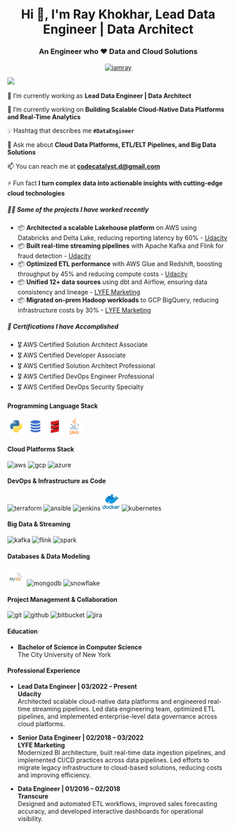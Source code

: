 <h1 align="center">Hi 👋, I'm Ray Khokhar, Lead Data Engineer | Data Architect</h1>
<h3 align="center">An Engineer who ♥ Data and Cloud Solutions</h3>

<p align="center">
  <a href="https://www.linkedin.com/in/ray-khokhar/" target="blank">
    <img align="center" src="https://cdn.jsdelivr.net/npm/simple-icons@3/icons/linkedin.svg" alt="iamray" width="22px" />
  </a>
</p>

![](https://komarev.com/ghpvc/?username=iamraykhokhar&style=flat-square&color=blue)

🏢 I’m currently working as **Lead Data Engineer | Data Architect**

🌱 I’m currently working on **Building Scalable Cloud-Native Data Platforms and Real-Time Analytics**

💡 Hashtag that describes me **`#DataEngineer`**

💬 Ask me about **Cloud Data Platforms, ETL/ELT Pipelines, and Big Data Solutions**

📫 You can reach me at **codecatalyst.d@gmail.com**

⚡ Fun fact **I turn complex data into actionable insights with cutting-edge cloud technologies**

##### 👨‍💻 Some of the projects I have worked recently

- 📦 **Architected a scalable Lakehouse platform** on AWS using Databricks and Delta Lake, reducing reporting latency by 60% - [Udacity](https://www.udacity.com/)
- 📦 **Built real-time streaming pipelines** with Apache Kafka and Flink for fraud detection - [Udacity](https://www.udacity.com/)
- 📦 **Optimized ETL performance** with AWS Glue and Redshift, boosting throughput by 45% and reducing compute costs - [Udacity](https://www.udacity.com/)
- 📦 **Unified 12+ data sources** using dbt and Airflow, ensuring data consistency and lineage - [LYFE Marketing](https://www.lyfemarketing.com/)
- 📦 **Migrated on-prem Hadoop workloads** to GCP BigQuery, reducing infrastructure costs by 30% - [LYFE Marketing](https://www.lyfemarketing.com/)

##### 🧾 Certifications I have Accomplished

- 🎖 AWS Certified Solution Architect Associate
- 🎖 AWS Certified Developer Associate
- 🎖 AWS Certified Solution Architect Professional
- 🎖 AWS Certified DevOps Engineer Professional
- 🎖 AWS Certified DevOps Security Specialty

#### Programming Language Stack
<p align="left">
  <img src="https://raw.githubusercontent.com/github/explore/80688e429a7d4ef2fca1e82350fe8e3517d3494d/topics/python/python.png" alt="python" title="python" width="40" height="40"/>
  <img src="https://raw.githubusercontent.com/github/explore/80688e429a7d4ef2fca1e82350fe8e3517d3494d/topics/sql/sql.png" alt="sql" title="sql" width="40" height="40"/>
  <img src="https://raw.githubusercontent.com/github/explore/b15b6cf1726418913aafbf337a749dded180279d/topics/scala/scala.png" alt="scala" title="scala" width="40" height="40"/>
  <img src="https://raw.githubusercontent.com/github/explore/80688e429a7d4ef2fca1e82350fe8e3517d3494d/topics/java/java.png" alt="java" title="java8" width="40" height="40"/>
</p>

#### Cloud Platforms Stack
<p align="left">
  <img src="https://www.vectorlogo.zone/logos/amazon_aws/amazon_aws-icon.svg" alt="aws" title="aws" width="40" height="40" />
  <img src="https://www.vectorlogo.zone/logos/google_cloud/google_cloud-icon.svg" alt="gcp" title="gcp" width="40" height="40" />
  <img src="https://www.vectorlogo.zone/logos/microsoft_azure/azure-icon.svg" alt="azure" title="azure" width="40" height="40" />
</p>

#### DevOps & Infrastructure as Code
<p align="left">
  <img src="https://www.vectorlogo.zone/logos/terraformio/terraformio-icon.svg" alt="terraform" title="terraform" width="40" height="40" />
  <img src="https://www.vectorlogo.zone/logos/ansible/ansible-icon.svg" alt="ansible" title="ansible" width="40" height="40" />
  <img src="https://www.vectorlogo.zone/logos/jenkins/jenkins-icon.svg" alt="jenkins" title="jenkins" width="40" height="40" />
  <img src="https://raw.githubusercontent.com/github/explore/80688e429a7d4ef2fca1e82350fe8e3517d3494d/topics/docker/docker.png" alt="docker" title="docker" width="40" height="40" />
  <img src="https://www.vectorlogo.zone/logos/kubernetes/kubernetes-icon.svg" alt="kubernetes" title="kubernetes" width="40" height="40" />
</p>

#### Big Data & Streaming
<p align="left">
  <img src="https://www.vectorlogo.zone/logos/apache_kafka/apache_kafka-icon.svg" alt="kafka" title="kafka" width="40" height="40" />
  <img src="https://www.vectorlogo.zone/logos/apache_flink/apache_flink-icon.svg" alt="flink" title="flink" width="40" height="40" />
  <img src="https://www.vectorlogo.zone/logos/spark/spark-icon.svg" alt="spark" title="spark" width="40" height="40" />
</p>

#### Databases & Data Modeling
<p align="left">
  <img src="https://raw.githubusercontent.com/github/explore/80688e429a7d4ef2fca1e82350fe8e3517d3494d/topics/mysql/mysql.png" alt="mysql" title="mysql" width="40" height="40"/>
  <img src="https://www.vectorlogo.zone/logos/mongodb/mongodb-icon.svg" alt="mongodb" title="mongodb" width="40" height="40"/>
  <img src="https://www.vectorlogo.zone/logos/snowflake/snowflake-icon.svg" alt="snowflake" title="snowflake" width="40" height="40"/>
</p>

#### Project Management & Collaboration
<p align="left">
  <img src="https://www.vectorlogo.zone/logos/git-scm/git-scm-icon.svg" alt="git" title="git" width="40" height="40"/>
  <img src="https://www.vectorlogo.zone/logos/github/github-icon.svg" alt="github" title="github" width="40" height="40"/>
  <img src="https://www.vectorlogo.zone/logos/bitbucket/bitbucket-icon.svg" alt="bitbucket" title="bitbucket" width="40" height="40"/>
  <img src="https://www.vectorlogo.zone/logos/atlassian_jira/atlassian_jira-icon.svg" alt="jira" title="jira" width="40" height="40"/>
</p>

#### Education
- **Bachelor of Science in Computer Science**  
  The City University of New York

#### Professional Experience
- **Lead Data Engineer | 03/2022 – Present**  
  **Udacity**  
  Architected scalable cloud-native data platforms and engineered real-time streaming pipelines. Led data engineering team, optimized ETL pipelines, and implemented enterprise-level data governance across cloud platforms.

- **Senior Data Engineer | 02/2018 – 03/2022**  
  **LYFE Marketing**  
  Modernized BI architecture, built real-time data ingestion pipelines, and implemented CI/CD practices across data pipelines. Led efforts to migrate legacy infrastructure to cloud-based solutions, reducing costs and improving efficiency.

- **Data Engineer | 01/2016 – 02/2018**  
  **Transcure**  
  Designed and automated ETL workflows, improved sales forecasting accuracy, and developed interactive dashboards for operational visibility.

